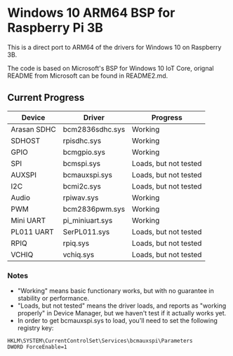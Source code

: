 Windows 10 ARM64 BSP for Raspberry Pi 3B
===

This is a direct port to ARM64 of the drivers for Windows 10 on Raspberry 3B.

The code is based on Microsoft's BSP for Windows 10 IoT Core, orignal README from Microsoft can be found in README2.md.

## Current Progress
Device|Driver|Progress
------|------|--------
Arasan SDHC|bcm2836sdhc.sys|Working
SDHOST|rpisdhc.sys|Working
GPIO|bcmgpio.sys|Working
SPI|bcmspi.sys|Loads, but not tested
AUXSPI|bcmauxspi.sys|Loads, but not tested
I2C|bcmi2c.sys|Loads, but not tested
Audio|rpiwav.sys|Working
PWM|bcm2836pwm.sys|Working
Mini UART|pi_miniuart.sys|Working
PL011 UART|SerPL011.sys|Loads, but not tested
RPIQ|rpiq.sys|Loads, but not tested
VCHIQ|vchiq.sys|Loads, but not tested

### Notes
- "Working" means basic functionary works, but with no guarantee in stability or performance.
- "Loads, but not tested" means the driver loads, and reports as "working properly" in Device Manager, but we haven't test if it actually works yet.
- In order to get bcmauxspi.sys to load, you'll need to set the following registry key:
```
HKLM\SYSTEM\CurrentControlSet\Services\bcmauxspi\Parameters
DWORD ForceEnable=1
```
